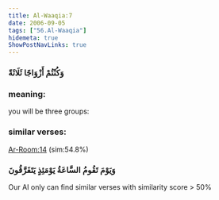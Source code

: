 ```yaml
---
title: Al-Waaqia:7
date: 2006-09-05
tags: ["56.Al-Waaqia"]
hidemeta: true 
ShowPostNavLinks: true 
---
```

### وَكُنْتُمْ أَزْوَاجًا ثَلَاثَةً
### meaning: 
you will be three groups:
### similar verses: 

[Ar-Room:14](/30/14) (sim:54.8%)

### وَيَوْمَ تَقُومُ السَّاعَةُ يَوْمَئِذٍ يَتَفَرَّقُونَ

Our AI only can find similar verses with similarity score > 50% 



